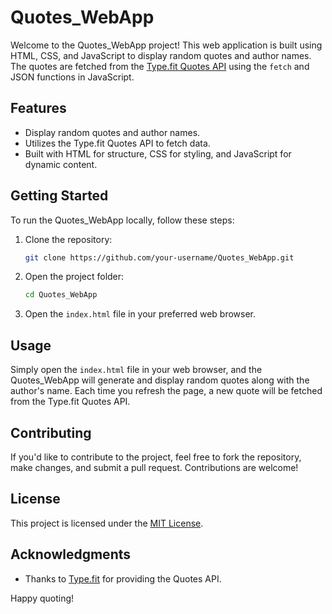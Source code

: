 # Quotes_WebApp

Welcome to the Quotes_WebApp project! This web application is built using HTML, CSS, and JavaScript to display random quotes and author names. The quotes are fetched from the [Type.fit Quotes API](https://type.fit/api/quotes) using the `fetch` and JSON functions in JavaScript.

## Features

- Display random quotes and author names.
- Utilizes the Type.fit Quotes API to fetch data.
- Built with HTML for structure, CSS for styling, and JavaScript for dynamic content.

## Getting Started

To run the Quotes_WebApp locally, follow these steps:

1. Clone the repository:

   ```bash
   git clone https://github.com/your-username/Quotes_WebApp.git
   ```

2. Open the project folder:

   ```bash
   cd Quotes_WebApp
   ```

3. Open the `index.html` file in your preferred web browser.

## Usage

Simply open the `index.html` file in your web browser, and the Quotes_WebApp will generate and display random quotes along with the author's name. Each time you refresh the page, a new quote will be fetched from the Type.fit Quotes API.

## Contributing

If you'd like to contribute to the project, feel free to fork the repository, make changes, and submit a pull request. Contributions are welcome!

## License

This project is licensed under the [MIT License](LICENSE.md).

## Acknowledgments

- Thanks to [Type.fit](https://type.fit/) for providing the Quotes API.

Happy quoting!
